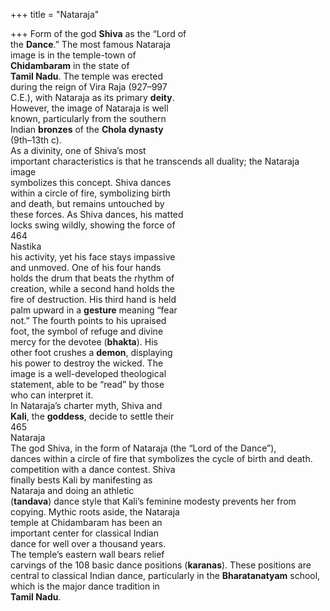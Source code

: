 +++
title = "Nataraja"

+++
Form of the god **Shiva** as the “Lord of  
the **Dance**.” The most famous Nataraja  
image is in the temple-town of  
**Chidambaram** in the state of  
**Tamil Nadu**. The temple was erected  
during the reign of Vira Raja (927–997  
C.E.), with Nataraja as its primary **deity**.  
However, the image of Nataraja is well  
known, particularly from the southern  
Indian **bronzes** of the **Chola dynasty**  
(9th–13th c).  
As a divinity, one of Shiva’s most  
important characteristics is that he transcends all duality; the Nataraja image  
symbolizes this concept. Shiva dances  
within a circle of fire, symbolizing birth  
and death, but remains untouched by  
these forces. As Shiva dances, his matted  
locks swing wildly, showing the force of  
464  
Nastika  
his activity, yet his face stays impassive  
and unmoved. One of his four hands  
holds the drum that beats the rhythm of  
creation, while a second hand holds the  
fire of destruction. His third hand is held  
palm upward in a **gesture** meaning “fear  
not.” The fourth points to his upraised  
foot, the symbol of refuge and divine  
mercy for the devotee (**bhakta**). His  
other foot crushes a **demon**, displaying  
his power to destroy the wicked. The  
image is a well-developed theological  
statement, able to be “read” by those  
who can interpret it.  
In Nataraja’s charter myth, Shiva and  
**Kali**, the **goddess**, decide to settle their  
465  
Nataraja  
The god Shiva, in the form of Nataraja (the “Lord of the Dance”),  
dances within a circle of fire that symbolizes the cycle of birth and death.  
competition with a dance contest. Shiva  
finally bests Kali by manifesting as  
Nataraja and doing an athletic  
(**tandava**) dance style that Kali’s feminine modesty prevents her from copying. Mythic roots aside, the Nataraja  
temple at Chidambaram has been an  
important center for classical Indian  
dance for well over a thousand years.  
The temple’s eastern wall bears relief  
carvings of the 108 basic dance positions (**karanas**). These positions are  
central to classical Indian dance, particularly in the **Bharatanatyam** school,  
which is the major dance tradition in  
**Tamil Nadu**.